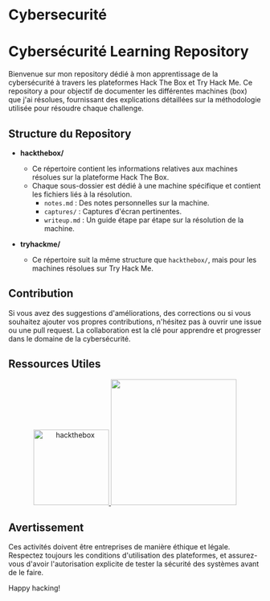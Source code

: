 # Cybersecurité

# Cybersécurité Learning Repository

Bienvenue sur mon repository dédié à mon apprentissage de la cybersécurité à travers les plateformes Hack The Box et Try Hack Me. Ce repository a pour objectif de documenter les différentes machines (box) que j'ai résolues, fournissant des explications détaillées sur la méthodologie utilisée pour résoudre chaque challenge.

## Structure du Repository

- **hackthebox/**
  - Ce répertoire contient les informations relatives aux machines résolues sur la plateforme Hack The Box.
  - Chaque sous-dossier est dédié à une machine spécifique et contient les fichiers liés à la résolution.
    - `notes.md` : Des notes personnelles sur la machine.
     - `captures/` : Captures d'écran pertinentes.
    - `writeup.md` : Un guide étape par étape sur la résolution de la machine.

- **tryhackme/**
  - Ce répertoire suit la même structure que `hackthebox/`, mais pour les machines résolues sur Try Hack Me.

## Contribution

Si vous avez des suggestions d'améliorations, des corrections ou si vous souhaitez ajouter vos propres contributions, n'hésitez pas à ouvrir une issue ou une pull request. La collaboration est la clé pour apprendre et progresser dans le domaine de la cybersécurité.

## Ressources Utiles

<p align="center">
       <a href="https://www.hackthebox.eu/">
            <img src="https://github.com/Joal1291/Cybersecurit-/assets/144683460/e9ffd495-d8e3-4729-bf2d-21691377d21e" alt="hackthebox" width="150">
        </a>
        <a href="https://tryhackme.com/">
            <img src="https://github.com/Joal1291/Cybersecurit-/assets/144683460/d0b1f022-310d-4b6d-8d23-5d4a6cd981b3" width="250">
        </a>
  </p>

## Avertissement

Ces activités doivent être entreprises de manière éthique et légale. Respectez toujours les conditions d'utilisation des plateformes, et assurez-vous d'avoir l'autorisation explicite de tester la sécurité des systèmes avant de le faire.

Happy hacking!
